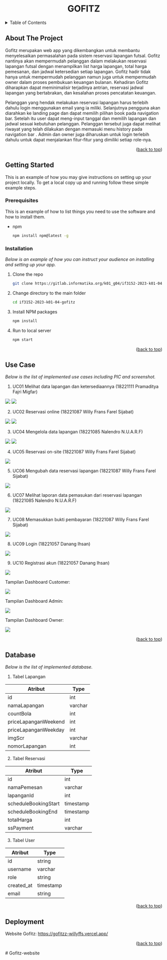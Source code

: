 <a name="readme-top"></a>

<h1 align="center">GOFITZ</h1>

<details>
  <summary>Table of Contents</summary>
  <ol>
    <li>
      <a href="#about-the-project">About The Project</a>
    </li>
    <li>
      <a href="#getting-started">Getting Started</a>
      <ul>
        <li><a href="#prerequisites">Prerequisites</a></li>
        <li><a href="#installation">Installation</a></li>
      </ul>
    </li>
    <li><a href="#use-case">Use Case</a></li>
    <li><a href="#database">Database</a></li>
    <li><a href="#deployment">Deployment</a></li>
  </ol>
</details>

## About The Project
Gofitz merupakan web app yang dikembangkan untuk membantu menyelesaikan permasalahan pada sistem reservasi lapangan futsal. Gofitz nantinya akan mempermudah pelanggan dalam melakukan reservasi lapangan futsal dengan menampilkan list harga lapangan, total harga pemesanan, dan jadwal ketersedian setiap lapangan. Gofitz hadir tidak hanya untuk mempermudah pelanggan namun juga untuk mempermudah owner dalam proses pembukuan keuangan bulanan. Kehadiran Gofitz diharapkan dapat meminimalisir terjadinya antrian, reservasi jadwal lapangan yang bertabrakan, dan kesalahan proses pencatatan keuangan. 

Pelanggan yang hendak melakukan reservasi lapangan harus terlebih dahulu login menggunakan email yang ia miliki. Selanjutnya pengguna akan diarahkan ke landing page dan dapat memilih pilihan book pada navigation bar. Setelah itu user dapat meng-input tanggal dan memilih lapangan dan jadwal sesuai kebutuhan pelanggan. Pelanggan tersebut juga dapat melihat riwayat yang telah dilakukan dengan memasuki menu history pada navigation bar . Admin dan owner juga diharuskan untuk login terlebih dahulu untuk dapat menjalankan fitur-fitur yang dimiliki setiap role-nya.

<p align="right">(<a href="#readme-top">back to top</a>)</p>

## Getting Started

This is an example of how you may give instructions on setting up your project locally.
To get a local copy up and running follow these simple example steps.

### Prerequisites

This is an example of how to list things you need to use the software and how to install them.
* npm
  ```sh
  npm install npm@latest -g
  ```

### Installation

_Below is an example of how you can instruct your audience on installing and setting up your app._
1. Clone the repo
   ```sh
   git clone https://gitlab.informatika.org/k01_g04/if3152-2023-k01-04-gofitz.git
   ```
2. Change directory to the main folder
    ```sh
   cd if3152-2023-k01-04-gofitz
   ```
3. Install NPM packages
   ```sh
   npm install
   ```
4. Run to local server
   ```sh
   npm start
   ```

<p align="right">(<a href="#readme-top">back to top</a>)</p>

## Use Case
_Below is the list of implemented use cases including PIC and screenshot._

1. UC01 Melihat data lapangan dan ketersediaannya (18221111 Pramaditya Fajri Migfar)

<img src="doc/uc01part1.PNG">
<img src="doc/uc01part2.PNG">

2. UC02 Reservasi online (18221087 Willy Frans Farel Sijabat)

<img src="doc/uc02part1.PNG">
<img src="doc/uc02part2.PNG">

3. UC04 Mengelola data lapangan (18221085 Nalendro N.U.A.R.F)

<img src="doc/uc04part1.PNG">
<img src="doc/uc04part2.PNG">

4. UC05 Reservasi on-site (18221087 Willy Frans Farel Sijabat)

<img src="doc/uc05part1.PNG">

5. UC06 Mengubah data reservasi lapangan (18221087 Willy Frans Farel Sijabat)

<img src="doc/uc06part1.PNG">

6. UC07 Melihat laporan data pemasukan dari reservasi lapangan (18221085 Nalendro N.U.A.R.F)

<img src="doc/uc07part1.PNG">

7. UC08 Memasukkan bukti pembayaran (18221087 Willy Frans Farel Sijabat)

<img src="doc/uc08part1.PNG">

8. UC09 Login (18221057 Danang Ihsan)

<img src="doc/uc09part1.PNG">

9. UC10 Registrasi akun (18221057 Danang Ihsan)

<img src="doc/uc10part1.PNG">

Tampilan Dashboard Customer:

<img src="doc/dashboardcustomer.PNG">

Tampilan Dashboard Admin:

<img src="doc/dashboardadmin.PNG">

Tampilan Dashboard Owner:

<img src="doc/dashboardowner.PNG">

<p align="right">(<a href="#readme-top">back to top</a>)</p>

## Database
_Below is the list of implemented database._

1. Tabel Lapangan

| Atribut | Type | 
|---------| ---- |
| id | int |
| namaLapangan | varchar | 
| countBola | int |
| priceLapanganWeekend | int |
| priceLapanganWeekday | int |
| imgScr | varchar | 
| nomorLapangan | int |

2. Tabel Reservasi 

| Atribut | Type |
| ---- | ---|
| id | int |
| namaPemesan | varchar |
| lapanganId | int |
| scheduleBookingStart | timestamp |
| scheduleBookingEnd | timestamp |
| totalHarga | int |
| ssPayment | varchar |

3. Tabel User

| Atribut | Type |
| ---- | ---- |
| id | string |
| username | varchar |
| role | string |
| created_at | timestamp |
| email | string |

<p align="right">(<a href="#readme-top">back to top</a>)</p>

## Deployment

Website Gofitz: https://gofitzz-willyffs.vercel.app/

<p align="right">(<a href="#readme-top">back to top</a>)</p>
# Gofitz-website
